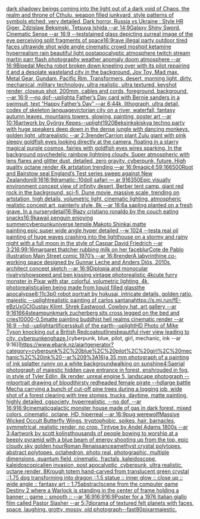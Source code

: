 [dark shadowy beings coming into the light out of a dark void of Chaos, the realm and throne of Cthulu, weapon filled junkyard, style patterns of symbols etched, very detailed, Dark horror, Russia vs Ukraine : Style HR Giger, Zdzislaw Beksinski, Tetsuya Ishida --ar 14:9](https://www.ebank.nz/aiartgenerator?category=dark%20shadowy%20beings%20coming%20into%20the%20light%20out%20of%20a%20dark%20void%20of%20Chaos%2C%20the%20realm%20and%20throne%20of%20Cthulu%2C%20weapon%20filled%20junkyard%2C%20style%20patterns%20of%20symbols%20etched%2C%20very%20detailed%2C%20Dark%20horror%2C%20Russia%20vs%20Ukraine%20%3A%20Style%20HR%20Giger%2C%20Zdzislaw%20Beksinski%2C%20Tetsuya%20Ishida%20--ar%2014%3A9)[Galaxy Shiny Sword. Cinematic Sense --ar 16:9 --test](https://www.ebank.nz/aiartgenerator?category=Galaxy%20Shiny%20Sword.%20Cinematic%20Sense%20--ar%2016%3A9%20--test)[stained glass depicting surreal image of the eye perceiving split fragments of space](https://www.ebank.nz/aiartgenerator?category=stained%20glass%20depicting%20surreal%20image%20of%20the%20eye%20perceiving%20split%20fragments%20of%20space)[16:9](https://www.ebank.nz/aiartgenerator?category=16%3A9)[rave illegal party outdoor tired faces ultrawide shot wide angle cinematic crowd moshpit ketamine hyperrealism rain beautiful light postapocalyptic atmosphere twitch stream martin parr flash photography  weather anomaly doom atmosphere --ar 16:9](https://www.ebank.nz/aiartgenerator?category=rave%20illegal%20party%20outdoor%20tired%20faces%20ultrawide%20shot%20wide%20angle%20cinematic%20crowd%20moshpit%20ketamine%20hyperrealism%20rain%20beautiful%20light%20postapocalyptic%20atmosphere%20twitch%20stream%20martin%20parr%20flash%20photography%20%20weather%20anomaly%20doom%20atmosphere%20--ar%2016%3A9)[Bipedal Mecha robot broken down kneeling over with its pilot repairing it and a desolate wasteland city in the background. Joy Toy, Mad max, Metal Gear, Gundam, Pacific Rim, Transformers, desert, morning light, dirty, mechanical, military technology, ultra realistic, ultra textured, keyshot render, closeup shot, 200mm, cables and cords, foreground, background, —ar 16:9 —no dof](https://www.ebank.nz/aiartgenerator?category=Bipedal%20Mecha%20robot%20broken%20down%20kneeling%20over%20with%20its%20pilot%20repairing%20it%20and%20a%20desolate%20wasteland%20city%20in%20the%20background.%20Joy%20Toy%2C%20Mad%20max%2C%20Metal%20Gear%2C%20Gundam%2C%20Pacific%20Rim%2C%20Transformers%2C%20desert%2C%20morning%20light%2C%20dirty%2C%20mechanical%2C%20military%20technology%2C%20ultra%20realistic%2C%20ultra%20textured%2C%20keyshot%20render%2C%20closeup%20shot%2C%20200mm%2C%20cables%20and%20cords%2C%20foreground%2C%20background%2C%20%E2%80%94ar%2016%3A9%20%E2%80%94no%20dof)[--uplight](https://www.ebank.nz/aiartgenerator?category=--uplight)[a Father’s Day card with Bernie sanders in a swimsuit, text “Happy Father’s Day” —ar 6:4](https://www.ebank.nz/aiartgenerator?category=a%20Father%E2%80%99s%20Day%20card%20with%20Bernie%20sanders%20in%20a%20swimsuit%2C%20text%20%E2%80%9CHappy%20Father%E2%80%99s%20Day%E2%80%9D%20%E2%80%94ar%206%3A4)[4k, lithograph, ultra detail, codex of skeleton language](https://www.ebank.nz/aiartgenerator?category=4k%2C%20lithograph%2C%20ultra%20detail%2C%20codex%20of%20skeleton%20language)[victorian city on a river, waterfall, fantasy autumn leaves, mountains towers, glowing, painting, poster art --ar 10:16](https://www.ebank.nz/aiartgenerator?category=victorian%20city%20on%20a%20river%2C%20waterfall%2C%20fantasy%20autumn%20leaves%2C%20mountains%20towers%2C%20glowing%2C%20painting%2C%20poster%20art%20--ar%2010%3A16)[artwork by György Kepes](https://www.ebank.nz/aiartgenerator?category=artwork%20by%20Gy%C3%B6rgy%20Kepes)[--uplight](https://www.ebank.nz/aiartgenerator?category=--uplight)[1920](https://www.ebank.nz/aiartgenerator?category=1920)[Beksinkski](https://www.ebank.nz/aiartgenerator?category=Beksinkski)[sky](https://www.ebank.nz/aiartgenerator?category=sky)[a techno party with huge speakers deep down in the dense jungle with dancing monkeys, golden light, ultrarealistic --ar 2:3](https://www.ebank.nz/aiartgenerator?category=a%20techno%20party%20with%20huge%20speakers%20deep%20down%20in%20the%20dense%20jungle%20with%20dancing%20monkeys%2C%20golden%20light%2C%20ultrarealistic%20--ar%202%3A3)[render](https://www.ebank.nz/aiartgenerator?category=render)[Carrion plant Zulu giant  with pink sleepy goldfish eyes looking directly at the camera, floating in a starry magical purple cosmos, fairies with goldfish eyes wires sparking. In the background psychedelic rainbow lightning cloudy. Super atmospheric with lens flares and glitter dust, detailed, zero gravity, cyberpunk, future. High quality octane render 4k artstation trending —ar 16:9](https://www.ebank.nz/aiartgenerator?category=Carrion%20plant%20Zulu%20giant%20%20with%20pink%20sleepy%20goldfish%20eyes%20looking%20directly%20at%20the%20camera%2C%20floating%20in%20a%20starry%20magical%20purple%20cosmos%2C%20fairies%20with%20goldfish%20eyes%20wires%20sparking.%20In%20the%20background%20psychedelic%20rainbow%20lightning%20cloudy.%20Super%20atmospheric%20with%20lens%20flares%20and%20glitter%20dust%2C%20detailed%2C%20zero%20gravity%2C%20cyberpunk%2C%20future.%20High%20quality%20octane%20render%204k%20artstation%20trending%20%E2%80%94ar%2016%3A9)[magic](https://www.ebank.nz/aiartgenerator?category=magic)[4:5](https://www.ebank.nz/aiartgenerator?category=4%3A5)[9:16](https://www.ebank.nz/aiartgenerator?category=9%3A16)[6](https://www.ebank.nz/aiartgenerator?category=6)[500](https://www.ebank.nz/aiartgenerator?category=500)[Root and Bairstow seal England’s Test series sweep against New Zealand](https://www.ebank.nz/aiartgenerator?category=Root%20and%20Bairstow%20seal%20England%E2%80%99s%20Test%20series%20sweep%20against%20New%20Zealand)[oni](https://www.ebank.nz/aiartgenerator?category=oni)[9:16](https://www.ebank.nz/aiartgenerator?category=9%3A16)[16:9](https://www.ebank.nz/aiartgenerator?category=16%3A9)[dramatic::10](https://www.ebank.nz/aiartgenerator?category=dramatic%3A%3A10)[doll  safari — ar 916](https://www.ebank.nz/aiartgenerator?category=doll%20%20safari%20%E2%80%94%20ar%20916)[350](https://www.ebank.nz/aiartgenerator?category=350)[Epic visually environment concept view of  infinity desert, Berber tent camp, giant red rock in the background, sci-fi, Dune movie, massive scale, trending on artstation, high details, volumetric light, cinematic lighting, atmospheric realistic,concept art, painterly style, 8k --ar 16:6](https://www.ebank.nz/aiartgenerator?category=Epic%20visually%20environment%20concept%20view%20of%20%20infinity%20desert%2C%20Berber%20tent%20camp%2C%20giant%20red%20rock%20in%20the%20background%2C%20sci-fi%2C%20Dune%20movie%2C%20massive%20scale%2C%20trending%20on%20artstation%2C%20high%20details%2C%20volumetric%20light%2C%20cinematic%20lighting%2C%20atmospheric%20realistic%2Cconcept%20art%2C%20painterly%20style%2C%208k%20--ar%2016%3A6)[a sapling planted on a fresh grave. In a nursery](https://www.ebank.nz/aiartgenerator?category=a%20sapling%20planted%20on%20a%20fresh%20grave.%20In%20a%20nursery)[detail](https://www.ebank.nz/aiartgenerator?category=detail)[16:9](https://www.ebank.nz/aiartgenerator?category=16%3A9)[lazy cristiano ronaldo by the couch eating snacks](https://www.ebank.nz/aiartgenerator?category=lazy%20cristiano%20ronaldo%20by%20the%20couch%20eating%20snacks)[16:9](https://www.ebank.nz/aiartgenerator?category=16%3A9)[kawaii penguin enjoying summer](https://www.ebank.nz/aiartgenerator?category=kawaii%20penguin%20enjoying%20summer)[cyberpunk](https://www.ebank.nz/aiartgenerator?category=cyberpunk)[universe,temple,Makoto Shinkai,matte painting,epic,super wide angle,hyper detailed --w 1024 --test](https://www.ebank.nz/aiartgenerator?category=universe%2Ctemple%2CMakoto%20Shinkai%2Cmatte%20painting%2Cepic%2Csuper%20wide%20angle%2Chyper%20detailed%20--w%201024%20--test)[a real oil painting of huge waves crashing into the lighthouse on a stormy and rainy night with a full moon in the style of Caspar David Friedrich --ar 3:2](https://www.ebank.nz/aiartgenerator?category=a%20real%20oil%20painting%20of%20huge%20waves%20crashing%20into%20the%20lighthouse%20on%20a%20stormy%20and%20rainy%20night%20with%20a%20full%20moon%20in%20the%20style%20of%20Caspar%20David%20Friedrich%20--ar%203%3A2)[16:9](https://www.ebank.nz/aiartgenerator?category=16%3A9)[9:16](https://www.ebank.nz/aiartgenerator?category=9%3A16)[margaret thatcher rubbing milk on her face](https://www.ebank.nz/aiartgenerator?category=margaret%20thatcher%20rubbing%20milk%20on%20her%20face)[blur](https://www.ebank.nz/aiartgenerator?category=blur)[Cote de Pablo illustration Main Street comic 1970’s --ar 16:8](https://www.ebank.nz/aiartgenerator?category=Cote%20de%20Pablo%20illustration%20Main%20Street%20comic%201970%E2%80%99s%20--ar%2016%3A8)[render](https://www.ebank.nz/aiartgenerator?category=render)[A labyrinthine co-working space designed by Gunnar Leche and Anders Diös, 2010s, architect concept sketch --ar 16:9](https://www.ebank.nz/aiartgenerator?category=A%20labyrinthine%20co-working%20space%20designed%20by%20Gunnar%20Leche%20and%20Anders%20Di%C3%B6s%2C%202010s%2C%20architect%20concept%20sketch%20--ar%2016%3A9)[Diplopia and monocular rivalry](https://www.ebank.nz/aiartgenerator?category=Diplopia%20and%20monocular%20rivalry)[ishowspeed and ben kissing vintage photorealistic 4k](https://www.ebank.nz/aiartgenerator?category=ishowspeed%20and%20ben%20kissing%20vintage%20photorealistic%204k)[cute furry monster in Pixar with star, colorful, volumetric lighting, 4k, photorealistic](https://www.ebank.nz/aiartgenerator?category=cute%20furry%20monster%20in%20Pixar%20with%20star%2C%20colorful%2C%20volumetric%20lighting%2C%204k%2C%20photorealistic)[alien being made from liquid filled glass](https://www.ebank.nz/aiartgenerator?category=alien%20being%20made%20from%20liquid%20filled%20glass)[the apocalypse](https://www.ebank.nz/aiartgenerator?category=the%20apocalypse)[8:11](https://www.ebank.nz/aiartgenerator?category=8%3A11)[c3p0 robot portrait by hokusai, intricate details, golden ratio, majestic --uplight](https://www.ebank.nz/aiartgenerator?category=c3p0%20robot%20portrait%20by%20hokusai%2C%20intricate%20details%2C%20golden%20ratio%2C%20majestic%20--uplight)[realistic painting of carlos santana](https://www.ebank.nz/aiartgenerator?category=realistic%20painting%20of%20carlos%20santana)[<https://s.mj.run/fE-eBzUxGCI>](https://www.ebank.nz/aiartgenerator?category=%3Chttps%3A//s.mj.run/fE-eBzUxGCI%3E)[Gustav Klimt, Shrek Eastwood, Cowboy hat, art gallery --ar 9:16](https://www.ebank.nz/aiartgenerator?category=Gustav%20Klimt%2C%20Shrek%20Eastwood%2C%20Cowboy%20hat%2C%20art%20gallery%20--ar%209%3A16)[1664](https://www.ebank.nz/aiartgenerator?category=1664)[steampunk](https://www.ebank.nz/aiartgenerator?category=steampunk)[mark zucherberg sits cross legged on the bed and cries](https://www.ebank.nz/aiartgenerator?category=mark%20zucherberg%20sits%20cross%20legged%20on%20the%20bed%20and%20cries)[10000](https://www.ebank.nz/aiartgenerator?category=10000)[-0.5](https://www.ebank.nz/aiartgenerator?category=-0.5)[matte painting buddhist hell realms cinematic render --ar 16:9 --hd](https://www.ebank.nz/aiartgenerator?category=matte%20painting%20buddhist%20hell%20realms%20cinematic%20render%20--ar%2016%3A9%20--hd)[--uplight](https://www.ebank.nz/aiartgenerator?category=--uplight)[artificers](https://www.ebank.nz/aiartgenerator?category=artificers)[skull of the earth](https://www.ebank.nz/aiartgenerator?category=skull%20of%20the%20earth)[--uplight](https://www.ebank.nz/aiartgenerator?category=--uplight)[HD Photo of Mike Tyson knocking out a British Redcoat](https://www.ebank.nz/aiartgenerator?category=HD%20Photo%20of%20Mike%20Tyson%20knocking%20out%20a%20British%20Redcoat)[outlines](https://www.ebank.nz/aiartgenerator?category=outlines)[beautiful river view leading to city, cyberpunk](https://www.ebank.nz/aiartgenerator?category=beautiful%20river%20view%20leading%20to%20city%2C%20cyberpunk)[eng](https://www.ebank.nz/aiartgenerator?category=eng)[haze.](https://www.ebank.nz/aiartgenerator?category=haze.)[cyberpunk, blue, pilot, girl, mechanic, ink --ar 9:16](https://www.ebank.nz/aiartgenerator?category=cyberpunk%2C%20blue%2C%20pilot%2C%20girl%2C%20mechanic%2C%20ink%20--ar%209%3A16)[a 35 mm photograph of a painting of ink splatter runny on a white background](https://www.ebank.nz/aiartgenerator?category=a%2035%20mm%20photograph%20of%20a%20painting%20of%20ink%20splatter%20runny%20on%20a%20white%20background)[walking on sunshine](https://www.ebank.nz/aiartgenerator?category=walking%20on%20sunshine)[4:5](https://www.ebank.nz/aiartgenerator?category=4%3A5)[aerial photograph of majestic hidden cave entrance in forest, enshrouded in fog, in style of Tyler Edlin, 8k render, unreal engine 5, landscape photograph --ml](https://www.ebank.nz/aiartgenerator?category=aerial%20photograph%20of%20majestic%20hidden%20cave%20entrance%20in%20forest%2C%20enshrouded%20in%20fog%2C%20in%20style%20of%20Tyler%20Edlin%2C%208k%20render%2C%20unreal%20engine%205%2C%20landscape%20photograph%20--ml)[portrait drawing of bloodthirsty redheaded female pirate --hd](https://www.ebank.nz/aiartgenerator?category=portrait%20drawing%20of%20bloodthirsty%20redheaded%20female%20pirate%20--hd)[large battle Mecha carrying a bunch of cut-off pine trees during a logging job, wide shot of a forest clearing with tree stomps, trucks, daytime, matte painting, highly detailed, cgsociety, hyperrealistic, --no dof, --ar 16:9](https://www.ebank.nz/aiartgenerator?category=large%20battle%20Mecha%20carrying%20a%20bunch%20of%20cut-off%20pine%20trees%20during%20a%20logging%20job%2C%20wide%20shot%20of%20a%20forest%20clearing%20with%20tree%20stomps%2C%20trucks%2C%20daytime%2C%20matte%20painting%2C%20highly%20detailed%2C%20cgsociety%2C%20hyperrealistic%2C%20--no%20dof%2C%20--ar%2016%3A9)[16:9](https://www.ebank.nz/aiartgenerator?category=16%3A9)[cinematic](https://www.ebank.nz/aiartgenerator?category=cinematic)[galactic monster house made of gas in dark forest, mixed colors, cinematic, octane, HD, hiperreal --ar 16:9](https://www.ebank.nz/aiartgenerator?category=galactic%20monster%20house%20made%20of%20gas%20in%20dark%20forest%2C%20mixed%20colors%2C%20cinematic%2C%20octane%2C%20HD%2C%20hiperreal%20--ar%2016%3A9)[pug werewolf](https://www.ebank.nz/aiartgenerator?category=pug%20werewolf)[Massive Wicked Occult Butterfly Wings, tryptophobic, spikes, hair, barnacles, symmetrical, realistic render, no crop, Tintype by Andel Adams 1800s --ar 3:4](https://www.ebank.nz/aiartgenerator?category=Massive%20Wicked%20Occult%20Butterfly%20Wings%2C%20tryptophobic%2C%20spikes%2C%20hair%2C%20barnacles%2C%20symmetrical%2C%20realistic%20render%2C%20no%20crop%2C%20Tintype%20by%20Andel%20Adams%201800s%20--ar%203%3A4)[artwork by scott kolins](https://www.ebank.nz/aiartgenerator?category=artwork%20by%20scott%20kolins)[thousands of people bowing to worship at a beeply pyramid with a blue beam of energy shooting up from the top, epic cloudy sky golden hour](https://www.ebank.nz/aiartgenerator?category=thousands%20of%20people%20bowing%20to%20worship%20at%20a%20beeply%20pyramid%20with%20a%20blue%20beam%20of%20energy%20shooting%20up%20from%20the%20top%2C%20epic%20cloudy%20sky%20golden%20hour)[Roman Renaissance](https://www.ebank.nz/aiartgenerator?category=Roman%20Renaissance)[amethyst crystal polytopes, abstract polytopes, octahedron, photo real, photographic, multiple dimensions, quantum field, cinematic, fractals, kaleidoscope, kaleidoscopic](https://www.ebank.nz/aiartgenerator?category=amethyst%20crystal%20polytopes%2C%20abstract%20polytopes%2C%20octahedron%2C%20photo%20real%2C%20photographic%2C%20multiple%20dimensions%2C%20quantum%20field%2C%20cinematic%2C%20fractals%2C%20kaleidoscope%2C%20kaleidoscopic)[alien invasion, post apocalyptic, cyberpunk, ultra realistic, octane render, 8K](https://www.ebank.nz/aiartgenerator?category=alien%20invasion%2C%20post%20apocalyptic%2C%20cyberpunk%2C%20ultra%20realistic%2C%20octane%20render%2C%208K)[rough totem hand-carved from translucent green crystal ::1.75 dog transforming into dragon ::1.5 statue :: inner glow :: close up :: wide angle :: fantasy art :: 1.75](https://www.ebank.nz/aiartgenerator?category=rough%20totem%20hand-carved%20from%20translucent%20green%20crystal%20%3A%3A1.75%20dog%20transforming%20into%20dragon%20%3A%3A1.5%20statue%20%3A%3A%20inner%20glow%20%3A%3A%20close%20up%20%3A%3A%20wide%20angle%20%3A%3A%20fantasy%20art%20%3A%3A%201.75)[abstract](https://www.ebank.nz/aiartgenerator?category=abstract)[scene from the computer game Destiny 2 where a Warlock is standing in the center of frame holding a banner :: game :: smooth :: --ar 16:9](https://www.ebank.nz/aiartgenerator?category=scene%20from%20the%20computer%20game%20Destiny%202%20where%20a%20Warlock%20is%20standing%20in%20the%20center%20of%20frame%20holding%20a%20banner%20%3A%3A%20game%20%3A%3A%20smooth%20%3A%3A%20--ar%2016%3A9)[16:9](https://www.ebank.nz/aiartgenerator?category=16%3A9)[16:9](https://www.ebank.nz/aiartgenerator?category=16%3A9)[Poster for a 1976 Italian giallo film called Pastor Slasher --ar 5:7](https://www.ebank.nz/aiartgenerator?category=Poster%20for%20a%201976%20Italian%20giallo%20film%20called%20Pastor%20Slasher%20--ar%205%3A7)[diorama of textured felt planets with faces, space, laughing, grotty, mossy, old photograph](https://www.ebank.nz/aiartgenerator?category=diorama%20of%20textured%20felt%20planets%20with%20faces%2C%20space%2C%20laughing%2C%20grotty%2C%20mossy%2C%20old%20photograph)[--fast](https://www.ebank.nz/aiartgenerator?category=--fast)[80](https://www.ebank.nz/aiartgenerator?category=80)[pixar](https://www.ebank.nz/aiartgenerator?category=pixar)[majestic.](https://www.ebank.nz/aiartgenerator?category=majestic.)